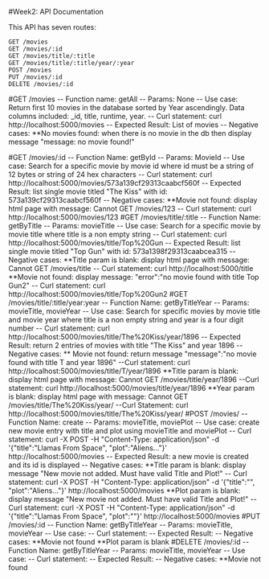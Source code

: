 #Week2: API Documentation

This API has seven routes:
```
GET /movies
GET /movies/:id
GET /movies/title/:title
GET /movies/title/:title/year/:year
POST /movies
PUT /movies/:id
DELETE /movies/:id
```

#GET /movies
-- Function name: getAll
-- Params: None
-- Use case: Return first 10 movies in the database sorted by Year ascendingly.  Data columns included: _id, title, runtime, year. 
-- Curl statement: curl http://localhost:5000/movies
-- Expected Result: List of movies
-- Negative cases:
**No movies found: when there is no movie in the db then display message "message: no movie found!"

#GET /movies/:id
-- Function Name: getById
-- Params: MovieId
-- Use case: Search for a specific movie by movie id where id must be a string of 12 bytes or string of 24 hex characters
-- Curl statement: curl http://localhost:5000/movies/573a139cf29313caabcf560f
-- Expected Result: list single movie titled "The Kiss" with id: 573a139cf29313caabcf560f
-- Negative cases:
**Movie not found: display html page with message: Cannot GET /movies/123
-- Curl statement: curl http://localhost:5000/movies/123
#GET /movies/title/:title
-- Function Name: getByTitle
-- Params: movieTitle
-- Use case: Search for a specific movie by movie title where title is a non empty string
-- Curl statement: curl http://localhost:5000/movies/title/Top%20Gun
-- Expected Result: list single movie titled "Top Gun" with id: 573a1398f29313caabcea315
-- Negative cases:
**Title param is blank: display html page with message: Cannot GET /movies/title
-- Curl statement: curl http://localhost:5000/title
**Movie not found: display message: "error":"no movie found with title Top Gun2"
-- Curl statement: curl http://localhost:5000/movies/title/Top%20Gun2
#GET /movies/title/:title/year:year
-- Function Name: getByTitleYear
-- Params: movieTitle, movieYear
-- Use case: Search for specific movies by movie title and movie year where title is a non empty string and year is a four digit number
-- Curl statement:  curl http://localhost:5000/movies/title/The%20Kiss/year/1896
-- Expected Result: return 2 entries of movies with title "The Kiss" and year 1896
-- Negative cases:
** Movie not found: return message "message":"no movie found with title T and year 1896"
--Curl statement: curl http://localhost:5000/movies/title/T/year/1896
**Title param is blank: display html page with message: Cannot GET  /movies/title/year/1896
--Curl statement: curl http://localhost:5000/movies/title/year/1896
**Year param is blank: display html page with message: Cannot GET  /movies/title/The%20Kiss/year/
--Curl Statement: curl http://localhost:5000/movies/title/The%20Kiss/year/
#POST /movies/
-- Function Name: create
-- Params: movieTitle, moviePlot
-- Use case: create new movie entry with title and plot using movieTitle and moviePlot
-- Curl statement: curl -X POST -H "Content-Type: application/json" -d '{"title":"Llamas From Space", "plot":"Aliens..."}' http://localhost:5000/movies
-- Expected Result: a new movie is created and its id is displayed
-- Negative cases:
**Title param is blank: display message "New movie not added. Must have valid Title and Plot!"
-- Curl statement: curl -X POST -H "Content-Type: application/json" -d '{"title":"", "plot":"Aliens..."}' http://localhost:5000/movies
**Plot param is blank: display message "New movie not added. Must have valid Title and Plot!"
-- Curl statement: curl -X POST -H "Content-Type: application/json" -d '{"title":"Llamas From Space", "plot":""}' http://localhost:5000/movies
#PUT /movies/:id
-- Function Name: getByTitleYear
-- Params: movieTitle, movieYear
-- Use case:
-- Curl statement:
-- Expected Result:
-- Negative cases:
**Movie not found
**Plot param is blank
#DELETE /movies/:id
-- Function Name: getByTitleYear
-- Params: movieTitle, movieYear
-- Use case:
-- Curl statement:
-- Expected Result:
-- Negative cases:
**Movie not found